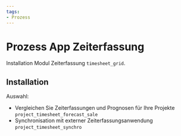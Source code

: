 ```yaml
---
tags:
- Prozess
---
```

# Prozess App Zeiterfassung
Installation Modul Zeiterfassung `timesheet_grid`.

## Installation
Auswahl:
* Vergleichen Sie Zeiterfassungen und Prognosen für Ihre Projekte `project_timesheet_forecast_sale`
* Synchronisation mit externer Zeiterfassungsanwendung `project_timesheet_synchro`
